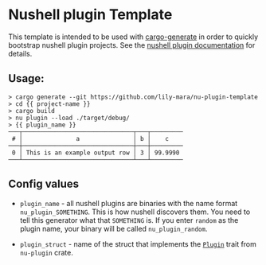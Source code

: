 # Nushell plugin Template

This template is intended to be used with [cargo-generate] in order to quickly
bootstrap nushell plugin projects. See the [nushell plugin documentation] for
details.

## Usage:

```
> cargo generate --git https://github.com/lily-mara/nu-plugin-template
> cd {{ project-name }}
> cargo build
> nu plugin --load ./target/debug/
> {{ plugin_name }}
───┬───────────────────────────────┬───┬─────────
 # │               a               │ b │    c
───┼───────────────────────────────┼───┼─────────
 0 │ This is an example output row │ 3 │ 99.9990
───┴───────────────────────────────┴───┴─────────
```

## Config values

- `plugin_name` - all nushell plugins are binaries with the name format
`nu_plugin_SOMETHING`. This is how nushell discovers them. You need to tell this
generator what that `SOMETHING` is. If you enter `random` as the plugin name,
your binary will be called `nu_plugin_random`.

- `plugin_struct` - name of the struct that implements the [`Plugin`] trait from
`nu-plugin` crate.

[cargo-generate]: https://github.com/cargo-generate/cargo-generate
[`Plugin`]: https://docs.rs/nu-plugin/0.35.0/nu_plugin/trait.Plugin.html
[nushell plugin documentation]: https://www.nushell.sh/contributor-book/plugins.html
